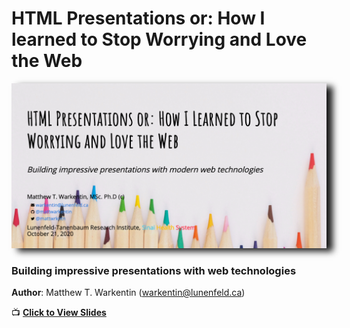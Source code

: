 
# HTML Presentations or: How I learned to Stop Worrying and Love the Web

<!--html_preserve-->

<img src="docs/share-card.png" style="box-shadow: 10px 5px 10px;"/><!--/html_preserve-->

### Building impressive presentations with web technologies

**Author**: Matthew T. Warkentin (<warkentin@lunenfeld.ca>)

📺 [**Click to View
Slides**](https://mattwarkentin.github.io/html-presentations-or-hiltswaltw/)
